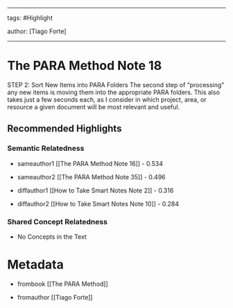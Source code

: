




---

tags: #Highlight

author: [Tiago Forte]

---
# The PARA Method Note 18




STEP 2: Sort New Items into PARA Folders The second step of “processing” any new items is moving them into the appropriate PARA folders. This also takes just a few seconds each, as I consider in which project, area, or resource a given document will be most relevant and useful.


## Recommended Highlights

### Semantic Relatedness


- sameauthor1 [[The PARA Method Note 16]] - 0.534

- sameauthor2 [[The PARA Method Note 35]] - 0.496

- diffauthor1 [[How to Take Smart Notes Note 2]] - 0.316

- diffauthor2 [[How to Take Smart Notes Note 10]] - 0.284
### Shared Concept Relatedness


- No Concepts in the Text
# Metadata


- frombook [[The PARA Method]]

- fromauthor [[Tiago Forte]]